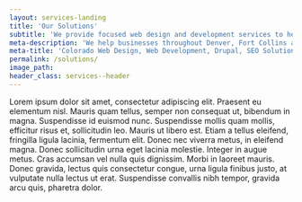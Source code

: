 ```yaml
---
layout: services-landing
title: 'Our Solutions'
subtitle: 'We provide focused web design and development services to help your business succeed online.'
meta-description: 'We help businesses throughout Denver, Fort Collins and Greeley Colorado with a range of web design, web development, drupal, graphic design and SEO solutions.'
meta-title: 'Colorado Web Design, Web Development, Drupal, SEO Solutions | VS'
permalink: /solutions/
image_path: 
header_class: services--header
---
```


Lorem ipsum dolor sit amet, consectetur adipiscing elit. Praesent eu elementum nisl. Mauris quam tellus, semper non consequat ut, bibendum in magna. Suspendisse id euismod nunc. Suspendisse mollis quam mollis, efficitur risus et, sollicitudin leo. Mauris ut libero est. Etiam a tellus eleifend, fringilla ligula lacinia, fermentum elit. Donec nec viverra metus, in eleifend magna. Donec sollicitudin urna eget lacinia molestie. Integer in augue metus. Cras accumsan vel nulla quis dignissim. Morbi in laoreet mauris. Donec gravida, lectus quis consectetur congue, urna ligula finibus justo, at vulputate nulla lectus ut erat. Suspendisse convallis nibh tempor, gravida arcu quis, pharetra dolor.
